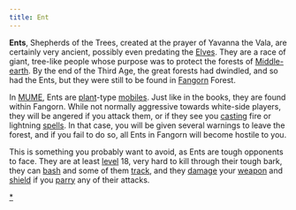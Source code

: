 ```yaml
---
title: Ent
---
```


**Ents**, Shepherds of the Trees, created at the prayer of Yavanna the
Vala, are certainly very ancient, possibly even predating the
[Elves](elf "wikilink"). They are a race of giant, tree-like people
whose purpose was to protect the forests of
[Middle-earth](Middle-earth "wikilink"). By the end of the Third Age,
the great forests had dwindled, and so had the Ents, but they were still
to be found in [Fangorn](Fangorn "wikilink") Forest.

In [MUME](MUME "wikilink"), Ents are [plant](plant "wikilink")-type
[mobiles](mobile "wikilink"). Just like in the books, they are found
within Fangorn. While not normally aggressive towards white-side
players, they will be angered if you attack them, or if they see you
[casting](cast "wikilink") fire or lightning [spells](spell "wikilink").
In that case, you will be given several warnings to leave the forest,
and if you fail to do so, all Ents in Fangorn will become hostile to
you.

This is something you probably want to avoid, as Ents are tough
opponents to face. They are at least [level](level "wikilink") 18, very
hard to kill through their tough bark, they can [bash](bash "wikilink")
and some of them [track](track "wikilink"), and they
[damage](state "wikilink") your [weapon](weapon "wikilink") and
[shield](shield "wikilink") if you [parry](parry "wikilink") any of
their attacks.

[\*](Category:_Ents "wikilink")